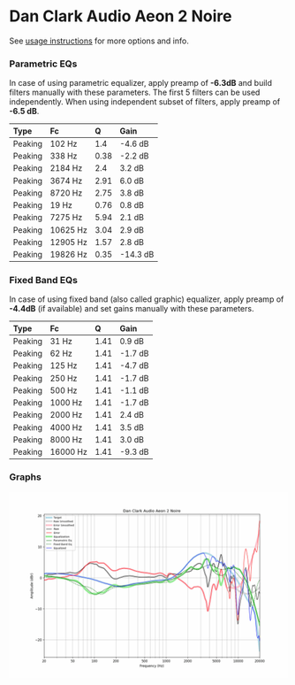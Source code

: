 # Dan Clark Audio Aeon 2 Noire
See [usage instructions](https://github.com/jaakkopasanen/AutoEq#usage) for more options and info.

### Parametric EQs
In case of using parametric equalizer, apply preamp of **-6.3dB** and build filters manually
with these parameters. The first 5 filters can be used independently.
When using independent subset of filters, apply preamp of **-6.5 dB**.

| Type    | Fc       |    Q | Gain     |
|:--------|:---------|:-----|:---------|
| Peaking | 102 Hz   | 1.4  | -4.6 dB  |
| Peaking | 338 Hz   | 0.38 | -2.2 dB  |
| Peaking | 2184 Hz  | 2.4  | 3.2 dB   |
| Peaking | 3674 Hz  | 2.91 | 6.0 dB   |
| Peaking | 8720 Hz  | 2.75 | 3.8 dB   |
| Peaking | 19 Hz    | 0.76 | 0.8 dB   |
| Peaking | 7275 Hz  | 5.94 | 2.1 dB   |
| Peaking | 10625 Hz | 3.04 | 2.9 dB   |
| Peaking | 12905 Hz | 1.57 | 2.8 dB   |
| Peaking | 19826 Hz | 0.35 | -14.3 dB |

### Fixed Band EQs
In case of using fixed band (also called graphic) equalizer, apply preamp of **-4.4dB**
(if available) and set gains manually with these parameters.

| Type    | Fc       |    Q | Gain    |
|:--------|:---------|:-----|:--------|
| Peaking | 31 Hz    | 1.41 | 0.9 dB  |
| Peaking | 62 Hz    | 1.41 | -1.7 dB |
| Peaking | 125 Hz   | 1.41 | -4.7 dB |
| Peaking | 250 Hz   | 1.41 | -1.7 dB |
| Peaking | 500 Hz   | 1.41 | -1.1 dB |
| Peaking | 1000 Hz  | 1.41 | -1.7 dB |
| Peaking | 2000 Hz  | 1.41 | 2.4 dB  |
| Peaking | 4000 Hz  | 1.41 | 3.5 dB  |
| Peaking | 8000 Hz  | 1.41 | 3.0 dB  |
| Peaking | 16000 Hz | 1.41 | -9.3 dB |

### Graphs
![](./Dan%20Clark%20Audio%20Aeon%202%20Noire.png)
